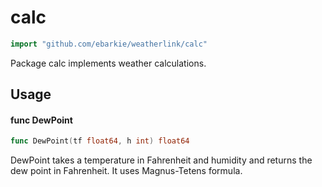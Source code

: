 # calc

```go
import "github.com/ebarkie/weatherlink/calc"
```

Package calc implements weather calculations.

## Usage

#### func  DewPoint

```go
func DewPoint(tf float64, h int) float64
```
DewPoint takes a temperature in Fahrenheit and humidity and returns the dew
point in Fahrenheit. It uses Magnus-Tetens formula.
